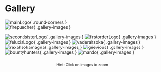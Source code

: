 # Gallery
![mainLogo](https://staticdelivery.nexusmods.com/mods/2229/images/7592/7592-1674924870-1295293081.png){ .round-corners }  
![firepuncher](/assets/gallery/firepuncher.png){ .gallery-images  }

![secondsisterLogo](https://staticdelivery.nexusmods.com/mods/2229/images/7592/7592-1680370355-1385766820.png){ .gallery-images  }
![firstorderLogo](https://staticdelivery.nexusmods.com/mods/2229/images/7592/7592-1680370358-1410568238.png){ .gallery-images }
![feluciaLogo](https://staticdelivery.nexusmods.com/mods/2229/images/7592/7592-1680370367-1689756380.png){ .gallery-images }
![vaderahsoka](https://staticdelivery.nexusmods.com/mods/2229/images/7592/7592-1651858906-1646913525.png){ .gallery-images }
![rexahsokamagna](https://staticdelivery.nexusmods.com/mods/2229/images/7592/7592-1649279318-773800904.png){ .gallery-images }
![grievious](https://staticdelivery.nexusmods.com/mods/2229/images/7592/7592-1649279330-769874065.png){ .gallery-images }
![bountyhunters](https://staticdelivery.nexusmods.com/mods/2229/images/7592/7592-1648161761-1292028198.png){ .gallery-images }
![mando](https://staticdelivery.nexusmods.com/mods/2229/images/7592/7592-1648161629-2009414671.png){ .gallery-images }

<p style="font-size: 12px; text-align: center; margin-top: 2em; margin-bottom: -1em;">Hint: Click on images to zoom</p>